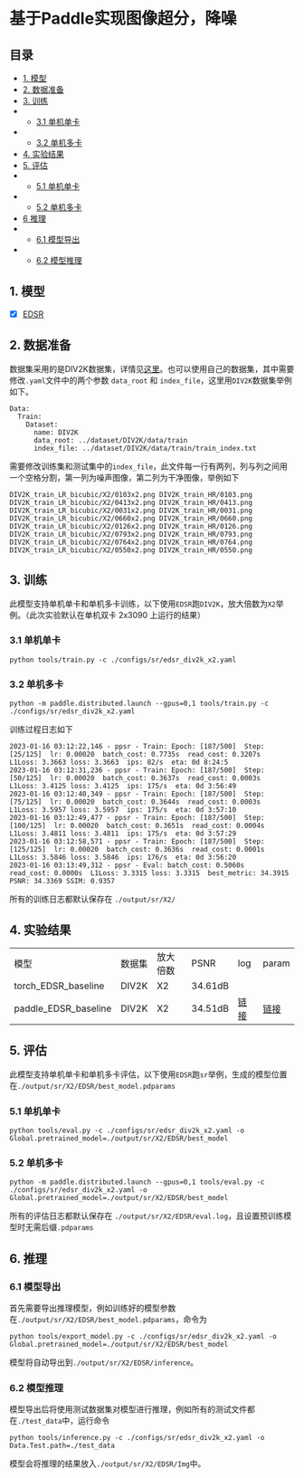 # 基于Paddle实现图像超分，降噪

## 目录
* [1. 模型](#1-模型) 
* [2. 数据准备](#2-数据准备)
* [3. 训练](#3-训练)
* * [3.1 单机单卡](#31-单机单卡启动)
* * [3.2 单机多卡](#32-单机多卡启动)
* [4. 实验结果](#4-实验结果)
* [5. 评估](#5-评估)
* * [5.1 单机单卡](#51-单机单卡)
* * [5.2 单机多卡](#52-单机多卡)
* [6 推理](#6-推理)
* * [6.1 模型导出](#61-模型导出)
* * [6.2 模型推理](#62-模型推理)


## 1. 模型
* [x] [EDSR](https://arxiv.org/abs/1707.02921)

## 2. 数据准备
数据集采用的是DIV2K数据集，详情见[这里](https://data.vision.ee.ethz.ch/cvl/DIV2K/)。也可以使用自己的数据集，其中需要修改`.yaml`文件中的两个参数 `data_root` 和 `index_file`，这里用`DIV2K`数据集举例如下。
```
Data:
  Train:
    Dataset:
      name: DIV2K
      data_root: ../dataset/DIV2K/data/train
      index_file: ../dataset/DIV2K/data/train/train_index.txt
```
需要修改训练集和测试集中的`index_file`，此文件每一行有两列，列与列之间用一个空格分割，第一列为噪声图像，第二列为干净图像，举例如下
```
DIV2K_train_LR_bicubic/X2/0103x2.png DIV2K_train_HR/0103.png
DIV2K_train_LR_bicubic/X2/0413x2.png DIV2K_train_HR/0413.png
DIV2K_train_LR_bicubic/X2/0031x2.png DIV2K_train_HR/0031.png
DIV2K_train_LR_bicubic/X2/0660x2.png DIV2K_train_HR/0660.png
DIV2K_train_LR_bicubic/X2/0126x2.png DIV2K_train_HR/0126.png
DIV2K_train_LR_bicubic/X2/0793x2.png DIV2K_train_HR/0793.png
DIV2K_train_LR_bicubic/X2/0764x2.png DIV2K_train_HR/0764.png
DIV2K_train_LR_bicubic/X2/0550x2.png DIV2K_train_HR/0550.png
```

## 3. 训练
此模型支持单机单卡和单机多卡训练，以下使用`EDSR`跑`DIV2K`，放大倍数为`X2`举例。（此次实验默认在单机双卡 2x3090 上运行的结果）
### 3.1 单机单卡
```
python tools/train.py -c ./configs/sr/edsr_div2k_x2.yaml
```

### 3.2 单机多卡
```
python -m paddle.distributed.launch --gpus=0,1 tools/train.py -c ./configs/sr/edsr_div2k_x2.yaml
```

训练过程日志如下
```
2023-01-16 03:12:22,146 - ppsr - Train: Epoch: [187/500]  Step: [25/125]  lr: 0.00020  batch_cost: 0.7735s  read_cost: 0.3207s  L1Loss: 3.3663 loss: 3.3663  ips: 82/s  eta: 0d 8:24:5
2023-01-16 03:12:31,236 - ppsr - Train: Epoch: [187/500]  Step: [50/125]  lr: 0.00020  batch_cost: 0.3637s  read_cost: 0.0003s  L1Loss: 3.4125 loss: 3.4125  ips: 175/s  eta: 0d 3:56:49
2023-01-16 03:12:40,349 - ppsr - Train: Epoch: [187/500]  Step: [75/125]  lr: 0.00020  batch_cost: 0.3644s  read_cost: 0.0003s  L1Loss: 3.5957 loss: 3.5957  ips: 175/s  eta: 0d 3:57:10
2023-01-16 03:12:49,477 - ppsr - Train: Epoch: [187/500]  Step: [100/125]  lr: 0.00020  batch_cost: 0.3651s  read_cost: 0.0004s  L1Loss: 3.4811 loss: 3.4811  ips: 175/s  eta: 0d 3:57:29
2023-01-16 03:12:58,571 - ppsr - Train: Epoch: [187/500]  Step: [125/125]  lr: 0.00020  batch_cost: 0.3636s  read_cost: 0.0001s  L1Loss: 3.5846 loss: 3.5846  ips: 176/s  eta: 0d 3:56:20
2023-01-16 03:13:49,312 - ppsr - Eval: batch_cost: 0.5060s   read_cost: 0.0000s  L1Loss: 3.3315 loss: 3.3315  best_metric: 34.3915  PSNR: 34.3369 SSIM: 0.9357 
```

所有的训练日志都默认保存在 `./output/sr/X2/`

## 4. 实验结果
<table align="center">
    <tr>
        <td>模型</td>
        <td>数据集</td>
        <td>放大倍数</td>
        <td>PSNR</td>
        <td>log</td>
        <td>param</td>
    </tr>
    <tr>
        <td>torch_EDSR_baseline</td>
        <td>DIV2K</td>
        <td>X2</td>
        <td>34.61dB</td>
        <td> </td>
        <td> </td>
    </tr>
    <tr>
        <td>paddle_EDSR_baseline</td>
        <td>DIV2K</td>
        <td>X2</td>
        <td>34.51dB</td>
        <td> <a href="https://drive.google.com/file/d/1P7RSvywZ7-LsygYTX0bipvqiljjZqvK5/view?usp=share_link">链接</a></td>
        <td> <a href="https://drive.google.com/file/d/1pAnDAZBVkF062SvJS8p8RdsmDUaL44HY/view?usp=sharing">链接</a></td>
    </tr>
    
</table>

## 5. 评估
此模型支持单机单卡和单机多卡评估，以下使用`EDSR`跑`sr`举例，生成的模型位置在`./output/sr/X2/EDSR/best_model.pdparams`
### 5.1 单机单卡
```
python tools/eval.py -c ./configs/sr/edsr_div2k_x2.yaml -o Global.pretrained_model=./output/sr/X2/EDSR/best_model
```

### 5.2 单机多卡
```
python -m paddle.distributed.launch --gpus=0,1 tools/eval.py -c ./configs/sr/edsr_div2k_x2.yaml -o Global.pretrained_model=./output/sr/X2/EDSR/best_model
```

所有的评估日志都默认保存在 `./output/sr/X2/EDSR/eval.log`，且设置预训练模型时无需后缀`.pdparams`

## 6. 推理
### 6.1 模型导出
首先需要导出推理模型，例如训练好的模型参数在`./output/sr/X2/EDSR/best_model.pdparams`，命令为
```
python tools/export_model.py -c ./configs/sr/edsr_div2k_x2.yaml -o Global.pretrained_model=./output/sr/X2/EDSR/best_model
```
模型将自动导出到`./output/sr/X2/EDSR/inference`。

### 6.2 模型推理
模型导出后将使用测试数据集对模型进行推理，例如所有的测试文件都在`./test_data`中，运行命令
```
python tools/inference.py -c ./configs/sr/edsr_div2k_x2.yaml -o Data.Test.path=./test_data
```
模型会将推理的结果放入`./output/sr/X2/EDSR/Img`中。